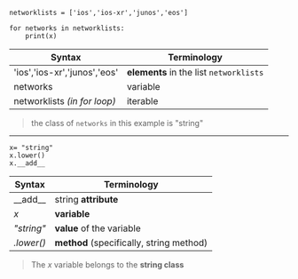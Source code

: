 ```
networklists = ['ios','ios-xr','junos','eos']

for networks in networklists:
    print(x)
```
| Syntax      | Terminology |
| ----------- | ----------- |
|'ios','ios-xr','junos','eos'|**elements** in the list `networklists`|
|networks|variable|
|networklists *(in for loop)*|iterable|
> the class of `networks` in this example is "string"
---

```
x= "string"
x.lower()
x.__add__
```
| Syntax      | Terminology |
| ----------- | ----------- |
|\_\_add\_\_|string **attribute**|
|*x*|**variable**|
|*"string"*|**value** of the variable|
|*.lower()*|**method** (specifically, string method)|
> The *x* variable belongs to the **string class**
